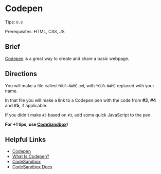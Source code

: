# Codepen

Tips: `0.8`

Prerequisites: HTML, CSS, JS

## Brief

[Codepen](https://codepen.io/) is a great way to create and share a basic webpage.

## Directions

You will make a file called `YOUR-NAME.md`, with `YOUR-NAME` replaced with your name.

In that file you will make a link to a Codepen pen with the code from **#3**, **#4** and **#5**, if applicable.

If you didn't make `#5` based on `#3`, add some quick JavaScript to the pen.

**For +1 tips, use [CodeSandbox](https://codesandbox.io/)!**

## Helpful Links

- [Codepen](https://codepen.io/)
- [What Is Codepen?](https://youtu.be/qlodxDv5yqc)
- [CodeSandbox](https://codesandbox.io/)
- [CodeSandbox Docs](https://codesandbox.io/docs/)
